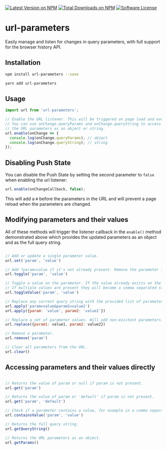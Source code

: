[![Latest Version on NPM](https://img.shields.io/npm/v/url-parameters.svg?style=flat-square)](https://npmjs.com/package/url-parameters)
[![Total Downloads on NPM](https://img.shields.io/npm/dt/url-parameters.svg)](https://www.npmjs.com/package/url-parameters)
[![Software License](https://img.shields.io/badge/license-MIT-brightgreen.svg?style=flat-square)](LICENSE.md)

# url-parameters
Easily manage and listen for changes in query parameters, with full support for the browser history API.

## Installation
```bash
npm install url-parameters --save

yarn add url-parameters
```

## Usage

```javascript
import url from 'url-parameters';

// Enable the URL listener. This will be triggered on page load and every time a URL parameter changes.
// You can use onChange.queryParams and onChange.queryString to access
// the URL parameters as an object or string.
url.enable(onChange => {
  console.log(onChange.queryParams); // object
  console.log(onChange.queryString); // string
});
```

## Disabling Push State
You can disable the Push State by setting the second parameter to `false` when enabling the url listener:
```javascript
url.enable(onChangeCallback, false);
```
This will add a `#` before the parameters in the URL and will prevent a page reload when the parameters are changed.

## Modifying parameters and their values
All of these methods will trigger the listener callback in the `enable()` method demonstrated above which provides the updated parameters as an object and as the full query string.
```javascript

// Add or update a single parameter value.
url.set('param', 'value')

// Add ?param=value if it's not already present. Remove the parameter if it is already present.
url.toggle('param', 'value')

// Toggle a value on the parameter. If the value already exists on the parameter it will be removed.
// If multiple values are present they will become a comma separated string.
url.toggleValue('param', 'value')

// Replace any current query string with the provided list of parameters.
url.apply('param=value&param2=value2')
url.apply({param: 'value', param2: 'value2'})

// Replace a set of parameter values. Will add non-existent parameters.
url.replace({param1: value1, param2: value2})

// Remove a parameter.
url.remove('param')

// Clear all parameters from the URL.
url.clear()
```

## Accessing parameters and their values directly
```javascript

// Returns the value of param or null if param is not present. 
url.get('param')

// Returns the value of param or 'default' if param is not present. 
url.get('param', 'default') 

// Check if a parameter contains a value, for example in a comma separated list of values.
url.containsValue('param', 'value')

// Returns the full query string.
url.getQueryString()

// Returns the URL parameters as an object.
url.getParams()
```